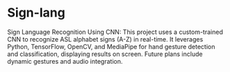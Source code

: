 # Sign-lang
Sign Language Recognition Using CNN: This project uses a custom-trained CNN to recognize ASL alphabet signs (A-Z) in real-time. It leverages Python, TensorFlow, OpenCV, and MediaPipe for hand gesture detection and classification, displaying results on screen. Future plans include dynamic gestures and audio integration.
